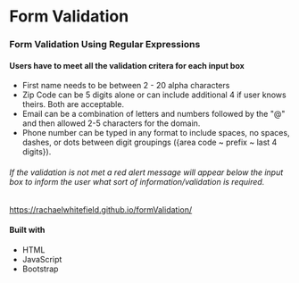 # Form Validation

### Form Validation Using Regular Expressions

#### Users have to meet all the validation critera for each input box
* First name needs to be between 2 - 20 alpha characters
* Zip Code can be 5 digits alone or can include additional 4 if user knows theirs.  Both are acceptable.
* Email can be a combination of letters and numbers followed by the "@" and then allowed 2-5 characters for the domain.
* Phone number can be typed in any format to include spaces, no spaces, dashes, or dots between digit groupings ({area code ~ prefix ~ last 4 digits}).  

###### If the validation is not met a red alert message will appear below the input box to inform the user what sort of information/validation is required.


https://rachaelwhitefield.github.io/formValidation/
#### Built with 
* HTML
* JavaScript
* Bootstrap
